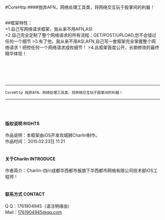 #CoreHttp
####抛弃AFN，网络处理工具类，将网络交互玩于股掌间的利器！


<br />
##框架特性：<br />
>1.自己写网络请求框架，我从来不用AFN,ASI<br />
>2.自己完全定制了整个网络请求的所有流程：GET/POST/UPLOAD,您不会错过任何一个细节
>3.有了他，我从来不用ASI,AFN,自己写一套框架完全掌握整个网络请求！把控任何一个网络请求成败细节！ 
>4.此框架首度公开，长期修改的最终精华体现！

<br /><br />

<br />

-----
    CoreHttp 抛弃AFN，网络处理工具类，将网络交互玩于股掌间的利器！
-----



<br /><br />

#### 版权说明 RIGHTS <br />
作品说明：本框架由iOS开发攻城狮Charlin制作。<br />
作品时间： 2015.02.23日 11:21<br /><br />

#### 关于Chariln INTRODUCE <br />
作者简介：Charlin-四川成都华西都市报旗下华西都市网络有限公司技术部iOS工程师！<br /><br />


#### 联系方式 CONTACT <br />
Q    Q：1761904945（请注明缘由）<br />
Mail：1761904945@qq.com<br />

